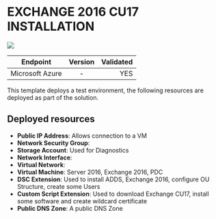 # EXCHANGE 2016 CU17 INSTALLATION

<a href="https://portal.azure.com/#create/Microsoft.Template/uri/https%3A%2F%2Fraw.githubusercontent.com%2Fsredlin%2FExchange2016Azure%2Fmaster%2Fazuredeploy.json" target="_blank">
    <img src="http://azuredeploy.net/deploybutton.png"/>
</a>


| Endpoint        | Version           | Validated  |
| ------------- |:-------------:| -----:|
| Microsoft Azure      | - | YES |

This template deploys a test environment, the following resources are deployed as part of the solution.


## Deployed resources


+ **Public IP Address**: Allows connection to a VM
+ **Network Security Group**: 
+ **Storage Account**: Used for Diagnostics
+ **Network Interface**: 
+ **Virtual Network**: 
+ **Virtual Machine**: Server 2016, Exchange 2016, PDC
+ **DSC Extension**: Used to install ADDS, Exchange 2016, configure OU Structure, create some Users
+ **Custom Script Extension**: Used to download Exchange CU17, install some software and create wildcard certificate
+ **Public DNS Zone**: A public DNS Zone


